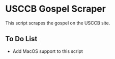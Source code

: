 # USCCB Gospel Scraper
This script scrapes the gospel on the USCCB site.

## To Do List
* Add MacOS support to this script

